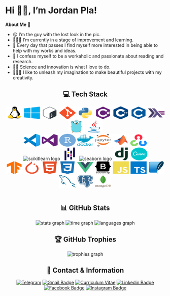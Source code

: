 # Hi 👋🏻, I’m Jordan Pla!
**About Me** 🚀
- 😝 I’m the guy with the lost look in the pic.
- 👨🏻‍💻 I’m currently in a stage of improvement and learning.
- 🍂 Every day that passes I find myself more interested in being able to help with my works and ideas.
- 📖 I confess myself to be a workaholic and passionate about reading and research.
- ✍🏻 Science and innovation is what I love to do.
- 🧙🏻‍♂️ I like to unleash my imagination to make beautiful projects with my creativity.

<h2 align="center">💻 Tech Stack</h2>
<div align="center">
    <img src="https://github.com/devicons/devicon/blob/v2.15.1/icons/linux/linux-original.svg" height="40" width="52" alt="linux logo"/>
    <img src="https://github.com/devicons/devicon/blob/v2.15.1/icons/windows8/windows8-original.svg" height="40" width="52" alt="windows logo"/>
    <img src="https://github.com/devicons/devicon/blob/v2.15.1/icons/bash/bash-original.svg" height="40" width="52" alt="bash"/>
    <img src="https://github.com/devicons/devicon/blob/v2.15.1/icons/git/git-plain.svg" height="40" width="52" alt="git logo"/>
    <img src="https://github.com/devicons/devicon/blob/v2.15.1/icons/python/python-original.svg" height="40" width="52" alt="python logo"/>
    <img src="https://github.com/devicons/devicon/blob/v2.15.1/icons/csharp/csharp-plain.svg" height="40" width="52" alt="csharp logo"/>
    <img src="https://github.com/devicons/devicon/blob/v2.15.1/icons/cplusplus/cplusplus-plain.svg" height="40" width="52" alt="cplusplus logo"/>
    <img src="https://github.com/devicons/devicon/blob/v2.15.1/icons/c/c-plain.svg" height="40" width="52" alt="c logo"/>
    <img src="https://github.com/devicons/devicon/blob/v2.15.1/icons/haskell/haskell-original.svg" height="40" width="52" alt="haskell logo"/>
    <img src="https://github.com/devicons/devicon/blob/v2.15.1/icons/go/go-original.svg" height="40" width="52" alt="golang logo"/>
    <img src="https://github.com/devicons/devicon/blob/v2.15.1/icons/java/java-original.svg" height="40" width="52" alt="java logo"/>
    <!--img src="https://github.com/devicons/devicon/blob/v2.15.1/icons/latex/latex-original.svg" height="40" width="52" alt="latex logo"/-->
</div>
<div align="center">
    <img src="https://github.com/devicons/devicon/blob/v2.15.1/icons/vscode/vscode-original.svg" height="40" width="52" alt="vscode logo"/>
    <img src="https://github.com/devicons/devicon/blob/v2.15.1/icons/visualstudio/visualstudio-plain.svg" height="40" width="52" alt="visualstudio logo"/>
    <img src="https://github.com/devicons/devicon/blob/v2.15.1/icons/rstudio/rstudio-plain.svg" height="40" width="52" alt="rstudio logo"/>
    <img src="https://github.com/devicons/devicon/blob/v2.15.1/icons/docker/docker-plain-wordmark.svg" height="40" width="52" alt="docker logo"/>
    <img src="https://github.com/devicons/devicon/blob/v2.15.1/icons/jupyter/jupyter-original-wordmark.svg" height="40" width="52" alt="jupyter logo"/>
    <img src="https://github.com/devicons/devicon/blob/v2.15.1/icons/matlab/matlab-original.svg" height="40" width="52" alt="matlab logo"/>
    <img src="https://github.com/devicons/devicon/blob/v2.15.1/icons/opencv/opencv-original.svg" height="40" width="52" alt="opencv logo"/>
    <img src="https://upload.wikimedia.org/wikipedia/commons/0/05/Scikit_learn_logo_small.svg" height="40" width="52" alt="scikitlearn logo"/>
    <img src="https://github.com/devicons/devicon/blob/v2.15.1/icons/pandas/pandas-original.svg" height="40" width="52" alt="pandas logo"/>
    <img src="https://seaborn.pydata.org/_images/logo-mark-lightbg.svg" height="40" width="52" alt="seaborn logo"/>
    <img src="https://github.com/devicons/devicon/blob/v2.15.1/icons/django/django-plain.svg" height="40" width="52" alt="django logo"/>
    <img src="https://github.com/devicons/devicon/blob/v2.15.1/icons/canva/canva-original.svg" height="40" width="52" alt="canva logo"/>
</div>
<div align="center">
    <img src="https://github.com/devicons/devicon/blob/v2.15.1/icons/tensorflow/tensorflow-original.svg" height="40" width="52" alt="tensorflow logo"/>
    <img src="https://github.com/devicons/devicon/blob/v2.15.1/icons/pytorch/pytorch-original.svg" height="40" width="52" alt="pytorch logo"/>
    <img src="https://github.com/devicons/devicon/blob/v2.15.1/icons/html5/html5-plain.svg" height="40" width="52" alt="html5 logo"/>
    <img src="https://github.com/devicons/devicon/blob/v2.15.1/icons/css3/css3-plain.svg" height="40" width="52" alt="css3 logo"/>
    <img src="https://github.com/devicons/devicon/blob/v2.15.1/icons/vuejs/vuejs-original.svg" height="40" width="52" alt="vuejs logo"/> 
    <img src="https://github.com/devicons/devicon/blob/v2.15.1/icons/bootstrap/bootstrap-plain-wordmark.svg" height="40" width="52" alt="bootstrap logo"/>
    <img src="https://github.com/devicons/devicon/blob/v2.15.1/icons/javascript/javascript-plain.svg" height="40" width="52" alt="javascript logo"/>
    <img src="https://github.com/devicons/devicon/blob/v2.15.1/icons/typescript/typescript-plain.svg" height="40" width="52" alt="typescript logo"/>
    <img src="https://github.com/devicons/devicon/blob/v2.15.1/icons/sqlite/sqlite-original.svg" height="40" width="52" alt="sqlite logo"/> 
     <img src="https://github.com/devicons/devicon/blob/v2.15.1/icons/mysql/mysql-original.svg" height="40" width="52" alt="mysql logo"/> 
    <img src="https://github.com/devicons/devicon/blob/v2.15.1/icons/postgresql/postgresql-plain.svg" height="40" width="52" alt="postgresql logo"/> 
    <img src="https://github.com/devicons/devicon/blob/v2.15.1/icons/mongodb/mongodb-original-wordmark.svg" height="40" width="52" alt="mongodb logo"/> 
</div>
</br> 

<h2 align="center">📊 GitHub Stats</h2>
<div align="center">
    <img src="https://github-readme-stats.vercel.app/api?username=jordipynb&theme=onedark&show_icons=true&&locale=en&hide_title=true&&&hide_border=true&include_all_commits=false&count_private=false" height="140" alt="stats graph"/>
    <img src="https://github-readme-streak-stats.herokuapp.com/?user=jordipynb&theme=onedark&hide_border=true&layout=compact&show_icons=true" height="140" alt="time graph" />
    <img src="https://github-readme-stats.vercel.app/api/top-langs?username=jordipynb&theme=onedark&layout=compact&show_icons=true&include_all_commits=false&count_private=false&locale=en&langs_count=8&hide_border=true&hide=CMake,Makefile,Jupyter%20Notebook" height="140" alt="languages graph"/>
</div>

<h2 align="center">🏆 GitHub Trophies</h2>
<div align="center">
     <img src="https://github-profile-trophy.vercel.app/?username=jordipynb&theme=onedark&hide_border=true&no-frame=true&no-bg=false&margin-w=4" alt="trophies graph"/>
</div>

<h2 align="center">👤 Contact & Information</h2>
<div align="center"> 

[![Telegram](https://img.shields.io/badge/-Telegram-blue?style=flat-square&logo=Telegram&logoColor=white&link=https://t.me/jordipi/)](https://t.me/jordipi/)
[![Gmail Badge](https://img.shields.io/badge/-Gmail-d14836?style=flat-square&logo=Gmail&logoColor=white&link=mailto:jordanpg41@gmail.com)](mailto:jordanpg41@gmail.com)
[![Curriculum Vitae](https://img.shields.io/badge/-Curriculum_Vitae-darkgreen?style=flat-square&logo=GoogleDrive&logoColor=white&link=https://)](https://)
[![Linkedin Badge](https://img.shields.io/badge/-LinkedIn-blue?style=flat-square&logo=Linkedin&logoColor=white&link=[https://www.linkedin.com/in/jordan-pla-2681521bb/)](https://www.linkedin.com/in/jordan-pla-2681521bb/)
[![Facebook Badge](https://img.shields.io/badge/-Facebook-darkblue?style=flat-square&logo=Facebook&logoColor=white&link=https://www.facebook.com/jordan.plagonzalez)](https://www.facebook.com/jordan.plagonzalez)
[![Instagram Badge](https://img.shields.io/badge/-Instagram-e4405f?style=flat-square&logo=Instagram&logoColor=white&link=https://www.instagram.com/jordipynb/)](https://www.instagram.com/jordipynb/)

</div>
